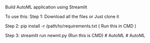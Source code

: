 Build AutoML application using Streamlit

To use this:
Step 1: Download all the files or Just clone it

Step 2: pip install -r /path/to/requirements.txt ( Run this in CMD )

Step 3: streamlit run newml.py (Run this is CMD)
#   A u t o M L  
 #   A u t o M L  
 